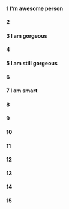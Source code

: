 #### 1 I'm awesome person
#### 2
#### 3 I am gorgeous
#### 4
#### 5 I am still gorgeous
#### 6
#### 7 I am smart
#### 8
#### 9
#### 10
#### 11
#### 12
#### 13
#### 14
#### 15